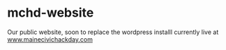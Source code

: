 mchd-website
============

Our public website, soon to replace the wordpress installl currently live at www.mainecivichackday.com
